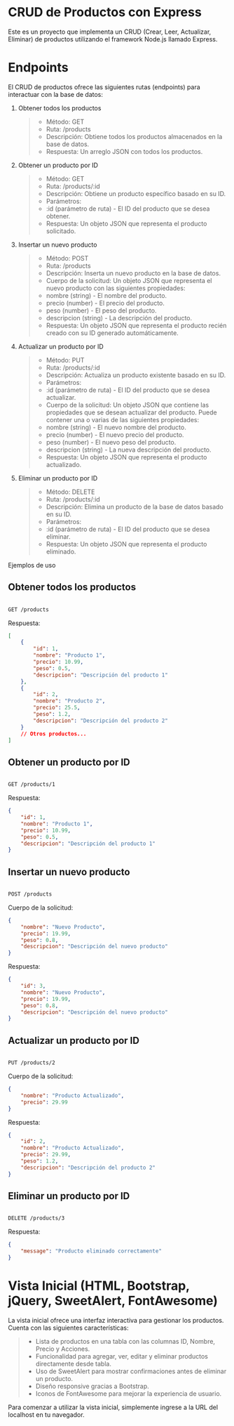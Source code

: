 # CRUD de Productos con Express

Este es un proyecto que implementa un CRUD (Crear, Leer, Actualizar, Eliminar) de productos utilizando el framework Node.js llamado Express.

# Endpoints

El CRUD de productos ofrece las siguientes rutas (endpoints) para interactuar con la base de datos:

1. Obtener todos los productos

    > - Método: GET
    > - Ruta: /products
    > - Descripción: Obtiene todos los productos almacenados en la base de datos.
    > - Respuesta: Un arreglo JSON con todos los productos.

2. Obtener un producto por ID

    > - Método: GET
    > - Ruta: /products/:id
    > - Descripción: Obtiene un producto específico basado en su ID.
    > - Parámetros:
    > - :id (parámetro de ruta) - El ID del producto que se desea obtener.
    > - Respuesta: Un objeto JSON que representa el producto solicitado.

3. Insertar un nuevo producto

    > - Método: POST
    > - Ruta: /products
    > - Descripción: Inserta un nuevo producto en la base de datos.
    > - Cuerpo de la solicitud: Un objeto JSON que representa el nuevo producto con las siguientes propiedades:
    > - nombre (string) - El nombre del producto.
    > - precio (number) - El precio del producto.
    > - peso (number) - El peso del producto.
    > - descripcion (string) - La descripción del producto.
    > - Respuesta: Un objeto JSON que representa el producto recién creado con su ID generado automáticamente.

4. Actualizar un producto por ID

    > - Método: PUT
    > - Ruta: /products/:id
    > - Descripción: Actualiza un producto existente basado en su ID.
    > - Parámetros:
    > - :id (parámetro de ruta) - El ID del producto que se desea actualizar.
    > - Cuerpo de la solicitud: Un objeto JSON que contiene las propiedades que se desean actualizar del producto. Puede contener una o varias de las siguientes propiedades:
    > - nombre (string) - El nuevo nombre del producto.
    > - precio (number) - El nuevo precio del producto.
    > - peso (number) - El nuevo peso del producto.
    > - descripcion (string) - La nueva descripción del producto.
    > - Respuesta: Un objeto JSON que representa el producto actualizado.

5. Eliminar un producto por ID
    > - Método: DELETE
    > - Ruta: /products/:id
    > - Descripción: Elimina un producto de la base de datos basado en su ID.
    > - Parámetros:
    > - :id (parámetro de ruta) - El ID del producto que se desea eliminar.
    > - Respuesta: Un objeto JSON que representa el producto eliminado.

Ejemplos de uso

## Obtener todos los productos

```bash

GET /products

```

Respuesta:

```json
[
    {
        "id": 1,
        "nombre": "Producto 1",
        "precio": 10.99,
        "peso": 0.5,
        "descripcion": "Descripción del producto 1"
    },
    {
        "id": 2,
        "nombre": "Producto 2",
        "precio": 25.5,
        "peso": 1.2,
        "descripcion": "Descripción del producto 2"
    }
    // Otros productos...
]
```

## Obtener un producto por ID

```bash

GET /products/1
```

Respuesta:

```json
{
    "id": 1,
    "nombre": "Producto 1",
    "precio": 10.99,
    "peso": 0.5,
    "descripcion": "Descripción del producto 1"
}
```

## Insertar un nuevo producto

```bash

POST /products
```

Cuerpo de la solicitud:

```json
{
    "nombre": "Nuevo Producto",
    "precio": 19.99,
    "peso": 0.8,
    "descripcion": "Descripción del nuevo producto"
}
```

Respuesta:

```json
{
    "id": 3,
    "nombre": "Nuevo Producto",
    "precio": 19.99,
    "peso": 0.8,
    "descripcion": "Descripción del nuevo producto"
}
```

## Actualizar un producto por ID

```bash

PUT /products/2
```

Cuerpo de la solicitud:

```json
{
    "nombre": "Producto Actualizado",
    "precio": 29.99
}
```

Respuesta:

```json
{
    "id": 2,
    "nombre": "Producto Actualizado",
    "precio": 29.99,
    "peso": 1.2,
    "descripcion": "Descripción del producto 2"
}
```

## Eliminar un producto por ID

```bash

DELETE /products/3
```

Respuesta:

```json
{
    "message": "Producto eliminado correctamente"
}
```

# Vista Inicial (HTML, Bootstrap, jQuery, SweetAlert, FontAwesome)

La vista inicial ofrece una interfaz interactiva para gestionar los productos. Cuenta con las siguientes características:

> -   Lista de productos en una tabla con las columnas ID, Nombre, Precio y Acciones.
> -   Funcionalidad para agregar, ver, editar y eliminar productos directamente desde tabla.
> -   Uso de SweetAlert para mostrar confirmaciones antes de eliminar un producto.
> -   Diseño responsive gracias a Bootstrap.
> -   Iconos de FontAwesome para mejorar la experiencia de usuario.

Para comenzar a utilizar la vista inicial, simplemente ingrese a la URL del localhost en tu navegador.
